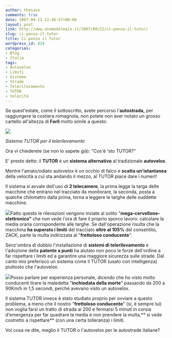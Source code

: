 ```yaml
---
author: thesave
comments: true
date: 2007-09-21 12:46:57+00:00
layout: post
link: http://www.atomodelmale.it/2007/09/21/ci-pensa-il-tutor/
slug: ci-pensa-il-tutor
title: Ci pensa il Tutor
wordpress_id: 824
categories:
- Blog
- Italia
tags:
- Autovelox
- Limiti
- Sistema
- Strade
- Telerilevamento
- TUTOR
- Velocità
---
```


Se quest'estate, come il sottoscritto, avete percorso l'**autostrada,** per raggiungere la costiera romagnola, non potete non aver notato un grosso cartello all'altezza di **Forlì** molto simile a questo:


![](http://www.atomodelmale.it/wp-content/uploads/2008/11/tutor.png)




_Sistema TUTOR per il telerilevamento_



Ora vi chiederete (se non lo sapete già): "Cos'è 'sto TUTOR?"<!-- more -->

E' presto detto: il **TUTOR** è un **sistema alternativo** al tradizionale **autovelox**.

Mentre l'amato/odiato autovelox è un occhio di falco e **scatta un'istantanea** della velocità a cui sta andando il mezzo, al TUTOR piace dare i numeri!

Il sistema si avvale dell'uso di **2 telecamere**, la prima legge la targa delle macchine che entrano nel tracciato da monitorare, la seconda, posta a qualche chilometro dalla prima, torna a leggere le targhe delle suddette macchine.

![](http://www.atomodelmale.it/wp-content/uploads/2008/11/lumaca.png)Fatto questo le rilevazioni vengono inviate al solito "**mega-cervellone-elettronico"** che non vede l'ora di fare il proprio sporco lavoro: calcolare la media oraria corrispondente alle targhe. Se dall'operazione risulta che la macchina **ha superato i limiti** del tracciato **oltre al 105%** del consentito, ZACK, parte la multa indirizzata al "**frettoloso conducente**".

Senz'ombra di dubbio l'installazione di **sistemi di telerilevamento** e l'adozione della **patente a punti** ha aiutato non poco le forze dell'ordine a far rispettare i limiti ed a garantire una maggiore sicurezza sulle strade. Dal canto mio preferisco un sistema come il TUTOR (usato con intelligenza) piuttosto che l'autovelox.

![](http://www.atomodelmale.it/wp-content/uploads/2008/11/autovelox.png)Posso parlare per esperienza personale, dicendo che ho visto molto conducenti tirare la maledetta "**inchiodata della morte**" passando da 200 a 90Km/h in 1,5 secondi, perché avevano visto un autovelox.

Il sistema TUTOR invece è stato studiato proprio per ovviare a questo problema, a meno che il nostro "**frettoloso conducente**" (si, è sempre lui) non voglia farsi un tratto di strada ai 200 e fermarsi 5 minuti in corsia d'emergenza per far quadrare la media e non prendere la multa,** si vede costretto a rispettare** (con una certa tolleranza) i limiti.

Voi cosa ne dite, meglio il TUTOR o l'autovelox per le autostrade italiane?
